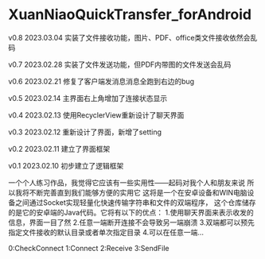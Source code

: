 # XuanNiaoQuickTransfer_forAndroid

v0.8 2023.03.04
实装了文件接收功能，图片、PDF、office类文件接收依然会乱码

v0.7 2023.02.28
实装了文件发送功能，但PDF内带图的文件发送会乱码

v0.6 2023.02.21
修复了客户端发消息消息全跑到右边的bug

v0.5 2023.02.14
主界面右上角增加了连接状态显示

v0.4 2023.02.13
使用RecyclerView重新设计了聊天界面

v0.3 2023.02.12
重新设计了界面，新增了setting

v0.2 2023.02.11
建立了界面框架

v0.1 2023.02.10
初步建立了逻辑框架

一个个人练习作品，我觉得它应该有一些实用性——起码对我个人和朋友来说
所以我将不断完善直到我们能够方便的实用它 
这将是一个在安卓设备和WIN电脑设备之间通过Socket实现轻量化快速传输字符串和文件的双端程序，
这个仓库储存的是它的安卓端的Java代码。它将有以下的优点： 
1.使用聊天界面来表示收发的信息，界面一目了然 
2.任意一端断开连接不会导致另一端崩溃 
3.双端都可以预先指定文件接收的默认目录或者单次指定目录 
4.可以在任意一端…

0:CheckConnect
1:Connect
2:Receive
3:SendFile